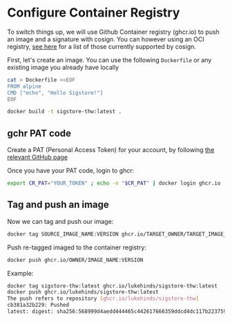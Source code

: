 # Configure Container Registry

To switch things up, we will use Github Container registry (ghcr.io)
to push an image and a signature with cosign. You can however
using an OCI registry, [see here](https://github.com/sigstore/cosign#registry-support)
for a list of those currently supported by cosign.

First, let's create an image. You can use the following `Dockerfile` or any existing image
you already have locally

```bash
cat > Dockerfile <<EOF
FROM alpine
CMD ["echo", "Hello Sigstore!"]
EOF
```

```bash
docker build -t sigstore-thw:latest .
```

## gchr PAT code

Create a PAT (Personal Access Token) for your account, by following
[the relevant GitHub page](https://docs.github.com/en/github/authenticating-to-github/keeping-your-account-and-data-secure/creating-a-personal-access-token)

Once you have your PAT code, login to ghcr:

```bash
export CR_PAT="YOUR_TOKEN" ; echo -n "$CR_PAT" | docker login ghcr.io -u <github_user> --password-stdin
```

## Tag and push an image

Now we can tag and push our image:

```bash
docker tag SOURCE_IMAGE_NAME:VERSION ghcr.io/TARGET_OWNER/TARGET_IMAGE_NAME:VERSION
```

Push re-tagged imaged to the container registry:

```bash
docker push ghcr.io/OWNER/IMAGE_NAME:VERSION
```

Example:

```bash
docker tag sigstore-thw:latest ghcr.io/lukehinds/sigstore-thw:latest
docker push ghcr.io/lukehinds/sigstore-thw:latest
The push refers to repository [ghcr.io/lukehinds/sigstore-thw]
cb381a32b229: Pushed
latest: digest: sha256:568999d4aedd444465c442617666359ddcd4dc117b22375983d2576c3847c9ba size: 528
```

